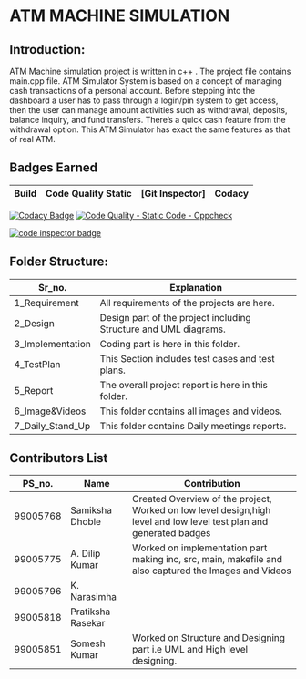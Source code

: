 # ATM MACHINE SIMULATION


## Introduction:

   ATM Machine simulation project is written in c++ . The project file contains main.cpp file. ATM Simulator System is based on a concept of managing cash transactions of a personal account. Before stepping into the dashboard a user has to pass through a login/pin system to get access, then the user can manage amount activities such as withdrawal, deposits, balance inquiry, and fund transfers. There’s a quick cash feature from the withdrawal option. This ATM Simulator has exact the same features as that of real ATM.


## Badges Earned
| Build | Code Quality Static | [Git Inspector] | Codacy | 
|-------|---------------------|-----------------|--------|

[![Codacy Badge](https://api.codacy.com/project/badge/Grade/7ece81ccf29f48829e1e5a4d9ce11fe5)](https://app.codacy.com/gh/samikshadhoble/OOPS_miniproject?utm_source=github.com&utm_medium=referral&utm_content=samikshadhoble/OOPS_miniproject&utm_campaign=Badge_Grade_Settings)  [![Code Quality - Static Code - Cppcheck](https://github.com/samikshadhoble/OOPS_miniproject/actions/workflows/cppcheck.yml/badge.svg)](https://github.com/samikshadhoble/OOPS_miniproject/actions/workflows/cppcheck.yml)

<a href="https://frontend.code-inspector.com/public/user/github/samikshadhoble">
   <img src="https://code-inspector.com/public/badge/user/github/samikshadhoble?style=light" alt="code inspector badge" />
</a>

## Folder Structure:
| Sr_no. | Explanation |
|--------|-------------|
| 1_Requirement| All requirements of the projects are here. |
| 2_Design | Design part of the project including Structure and UML diagrams. |
| 3_Implementation | Coding part is here in this folder. |
| 4_TestPlan | This Section includes test cases and test plans. |
| 5_Report | The overall project report is here in this folder. |
| 6_Image&Videos | This folder contains all images and videos. |
| 7_Daily_Stand_Up | This folder contains Daily meetings reports. |


## Contributors List
| PS_no.   |    Name                      | Contribution                                          |
|----------|------------------------------|-------------------------------------------------------|
| 99005768 | Samiksha Dhoble              | Created Overview of the project, Worked on low level design,high level and low level test plan and generated badges|    
| 99005775 | A. Dilip Kumar               | Worked on implementation part making inc, src, main, makefile and also captured the Images and Videos |      
| 99005796 | K. Narasimha                 |              
| 99005818 | Pratiksha Rasekar            |               
| 99005851 | Somesh Kumar                 | Worked on Structure and Designing part i.e UML and High level designing.        








